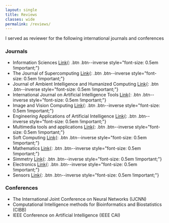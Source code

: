 ```yaml
---
layout: single
title: Reviews
classes: wide
permalink: /reviews/
---
```


I served as reviewer for the following international journals and conferences

### Journals

* Information Sciences [Link](https://www.sciencedirect.com/journal/information-sciences){: .btn .btn--inverse style="font-size: 0.5em !important;"}
* The Journal of Supercomputing [Link](https://link.springer.com/journal/11227){: .btn .btn--inverse style="font-size: 0.5em !important;"}
* Journal of Ambient Intelligence and Humanized Computing [Link](https://link.springer.com/journal/12652){: .btn .btn--inverse style="font-size: 0.5em !important;"}
* International Journal on Artificial Intelligence Tools [Link](https://www.worldscientific.com/worldscinet/ijait){: .btn .btn--inverse style="font-size: 0.5em !important;"}
* Image and Vision Computing [Link](https://www.sciencedirect.com/journal/image-and-vision-computing){: .btn .btn--inverse style="font-size: 0.5em !important;"}
* Engineering Applications of Artificial Intelligence [Link](https://www.sciencedirect.com/journal/engineering-applications-of-artificial-intelligence){: .btn .btn--inverse style="font-size: 0.5em !important;"}
* Multimedia tools and applications [Link](https://link.springer.com/journal/11042){: .btn .btn--inverse style="font-size: 0.5em !important;"}
* Soft Computing [Link](https://link.springer.com/journal/500){: .btn .btn--inverse style="font-size: 0.5em !important;"}
* Mathematics [Link](https://www.mdpi.com/journal/mathematics){: .btn .btn--inverse style="font-size: 0.5em !important;"}
* Simmetry [Link](https://www.mdpi.com/journal/symmetry){: .btn .btn--inverse style="font-size: 0.5em !important;"}
* Electronics [Link](https://www.mdpi.com/journal/electronics){: .btn .btn--inverse style="font-size: 0.5em !important;"}
* Sensors [Link](https://www.mdpi.com/journal/sensors){: .btn .btn--inverse style="font-size: 0.5em !important;"}


### Conferences

* The International Joint Conference on Neural Networks (IJCNN)
* Computational Intelligence methods for Bioinformatics and Biostatistics (CIBB)
* IEEE Conference on Artificial Intelligence (IEEE CAI)
